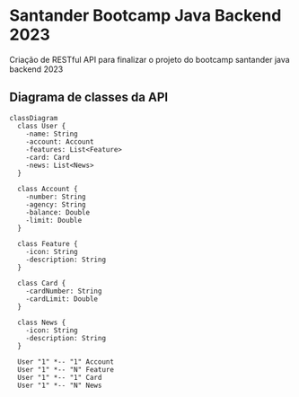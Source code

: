 # Santander Bootcamp Java Backend 2023
Criação de RESTful API para finalizar o projeto do bootcamp santander java backend 2023

## Diagrama de classes da API

```mermaid
classDiagram
  class User {
    -name: String
    -account: Account
    -features: List<Feature>
    -card: Card
    -news: List<News>
  }

  class Account {
    -number: String
    -agency: String
    -balance: Double
    -limit: Double
  }

  class Feature {
    -icon: String
    -description: String
  }

  class Card {
    -cardNumber: String
    -cardLimit: Double
  }

  class News {
    -icon: String
    -description: String
  }

  User "1" *-- "1" Account
  User "1" *-- "N" Feature
  User "1" *-- "1" Card
  User "1" *-- "N" News
```
